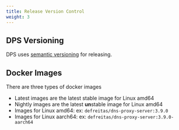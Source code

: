 ```yaml
---
title: Release Version Control
weight: 3
---
```


## DPS Versioning

DPS uses [semantic versioning][1] for releasing.

## Docker Images

There are three types of docker images

* Latest images are the latest stable image for Linux amd64
* Nightly images are the latest **un**stable image for Linux amd64
* Images for Linux amd64: ex: `defreitas/dns-proxy-server:3.9.0`
* Images for Linux aarch64: ex: `defreitas/dns-proxy-server:3.9.0-aarch64`

[1]: https://en.wikipedia.org/wiki/Software_versioning#Semantic_versioning
